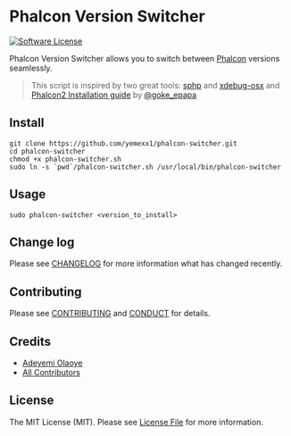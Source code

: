 # Phalcon Version Switcher

[![Software License][ico-license]](LICENSE.md)

Phalcon Version Switcher allows you to switch between [Phalcon](https://phalconphp.com/en/) versions seamlessly.

> This script is inspired by two great tools: [sphp](https://github.com/sgotre/sphp-osx) and [xdebug-osx](https://github.com/w00fz/xdebug-osx)
> and [Phalcon2 Installation guide](https://medium.com/@goke_epapa/how-to-install-phalcon-version-2-87ad9a474eb1#.3tcsmts9o) by [@goke_epapa](https://github.com/goke-epapa)


## Install
```
git clone https://github.com/yemexx1/phalcon-switcher.git
cd phalcon-switcher
chmod +x phalcon-switcher.sh
sudo ln -s `pwd`/phalcon-switcher.sh /usr/local/bin/phalcon-switcher
```

## Usage
`sudo phalcon-switcher <version_to_install>`

## Change log

Please see [CHANGELOG](CHANGELOG.md) for more information what has changed recently.


## Contributing

Please see [CONTRIBUTING](CONTRIBUTING.md) and [CONDUCT](CONDUCT.md) for details.

## Credits

- [Adeyemi Olaoye][link-author]
- [All Contributors][link-contributors]

## License

The MIT License (MIT). Please see [License File](LICENSE.md) for more information.

[ico-license]: https://img.shields.io/badge/license-MIT-brightgreen.svg?style=flat-square
[link-author]: https://github.com/yemexx1
[link-contributors]: ../../contributors
